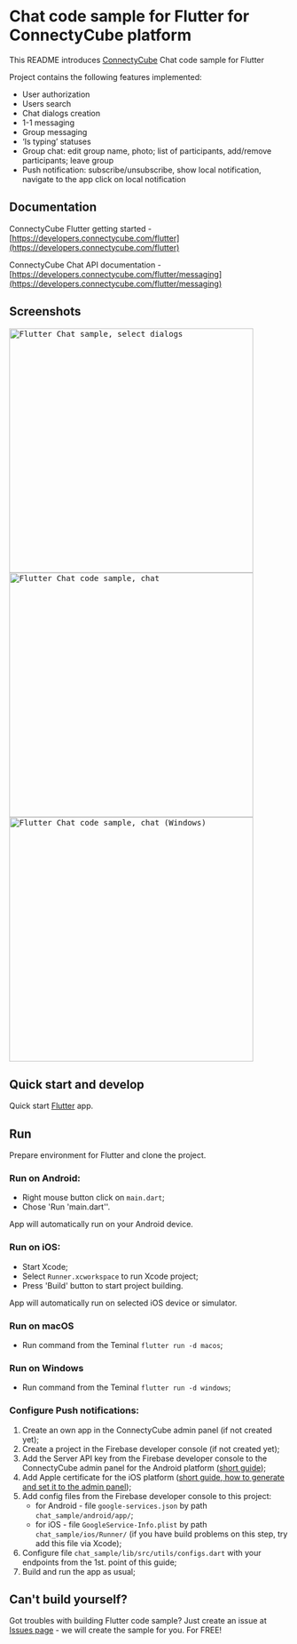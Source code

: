 # Chat code sample for Flutter for ConnectyCube platform

This README introduces [ConnectyCube](https://connectycube.com) Chat code sample for Flutter

Project contains the following features implemented:

- User authorization
- Users search
- Chat dialogs creation
- 1-1 messaging
- Group messaging
- ‘Is typing’ statuses
- Group chat: edit group name, photo; list of participants, add/remove participants; leave group
- Push notification: subscribe/unsubscribe, show local notification, navigate to the app click on local notification

## Documentation

ConnectyCube Flutter getting started - [https://developers.connectycube.com/flutter](https://developers.connectycube.com/flutter)

ConnectyCube Chat API documentation - [https://developers.connectycube.com/flutter/messaging](https://developers.connectycube.com/flutter/messaging)

## Screenshots

<kbd><img alt="Flutter Chat sample, select dialogs" src="https://developers.connectycube.com/docs/_images/code_samples/flutter/dialogs_screen.png" height="440" />
</kbd> <kbd><img alt="Flutter Chat code sample, chat" src="https://developers.connectycube.com/docs/_images/code_samples/flutter/chat_screen.png" height="440" /></kbd>
</kbd> <kbd><img alt="Flutter Chat code sample, chat (Windows)" src="https://developers.connectycube.com/docs/_images/code_samples/flutter/chat_screen_windows.png" height="440" /></kbd>

## Quick start and develop

Quick start [Flutter](https://flutter.dev/docs/get-started) app.


## Run

Prepare environment for Flutter and clone the project.

### Run on Android:
- Right mouse button click on `main.dart`;
- Chose 'Run 'main.dart''.

App will automatically run on your Android device.

### Run on iOS:
- Start Xcode;
- Select `Runner.xcworkspace` to run Xcode project;
- Press 'Build' button to start project building.

App will automatically run on selected iOS device or simulator.

### Run on macOS
- Run command from the  Teminal `flutter run -d macos`;
### Run on Windows
- Run command from the  Teminal `flutter run -d windows`;

### Configure Push notifications:
1. Create an own app in the ConnectyCube admin panel (if not created yet);
2. Create a project in the Firebase developer console (if not created yet);
3. Add the Server API key from the Firebase developer console to the ConnectyCube admin panel for the Android platform ([short guide](https://developers.connectycube.com/flutter/push-notifications?id=android));
4. Add Apple certificate for the iOS platform ([short guide, how to generate and set it to the admin panel](https://developers.connectycube.com/ios/push-notifications?id=create-apns-certificate));
5. Add config files from the Firebase developer console to this project:
    - for Android - file `google-services.json` by path `chat_sample/android/app/`;
    - for iOS - file `GoogleService-Info.plist` by path `chat_sample/ios/Runner/` (if you have build problems on this step, try add this file via Xcode);
6. Configure file `chat_sample/lib/src/utils/configs.dart` with your endpoints from the 1st. point of this guide;
7. Build and run the app as usual;

## Can't build yourself?

Got troubles with building Flutter code sample? Just create an issue at [Issues page](https://github.com/ConnectyCube/connectycube-flutter-samples/issues) - we will create the sample for you. For FREE!
